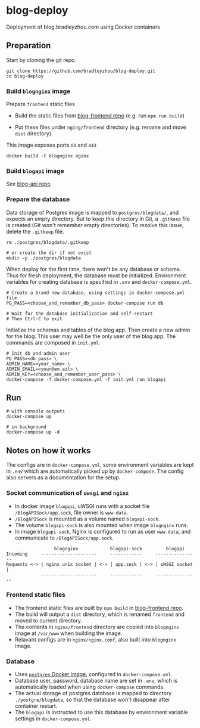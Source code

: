# blog-deploy
Deployment of blog.bradleyzhou.com using Docker containers


## Preparation
Start by cloning the git repo.
```
git clone https://github.com/bradleyzhou/blog-deploy.git
cd blog-deploy
```

### Build `blognginx` image
Prepare `frontend` static files
- Build the static files from [blog-frontend repo](https://github.com/bradleyzhou/blog-frontend) (e.g. run `npm run build`)
* Put these files under `nging/frontend` directory (e.g. rename and move `dist` directory)

This image exposes ports `80` and `443`
```
docker build -t blognginx nginx
```

### Build `blogapi` image
See [blog-api repo](https://github.com/bradleyzhou/blog-api)


### Prepare the database
Data storage of Postgres image is mapped to `postgres/blogdata/`, and expects an empty directory. But to keep this directory in Git, a `.gitkeep` file is created (Git won't remember empty directories). To resolve this issue, delete the `.gitkeep` file.
```
rm ./postgres/blogdata/.gitkeep

# or create the dir if not exist
mkdir -p ./postgres/blogdata
```

When deploy for the first time, there won't be any database or schema. Thus for fresh deployment, the database must be initialized. Environment variables for creating database is specified in `.env` and `docker-compose.yml`.
```
# Create a brand new database, using settings in docker-compose.yml file
PG_PASS=<choose_and_remember_db_pass> docker-compose run db

# Wait for the database initialization and self-restart
# Then Ctrl-C to exit
```

Initialize the schemas and tables of the blog app. Then create a new admin for the blog. This user may well be the only user of the blog app. The commands are composed in `init.yml`.
```
# Init db and admin user
PG_PASS=<db_pass> \
ADMIN_NAME=<your_name> \
ADMIN_EMAIL=<your@em.ail> \
ADMIN_KEY=<choose_and_remember_user_pass> \
docker-compose -f docker-compose.yml -f init.yml run blogapi
```

## Run
```
# with console outputs
docker-compose up

# in background
docker-compose up -d
```

## Notes on how it works
The configs are in `docker-compose.yml`, some environment variables are kept in `.env` which are automatically picked up by `docker-compose`. The config also servers as a documentation for the setup.

### Socket communication of `uwsgi` and `nginx`
- In docker image `blogapi`, uWSGI runs with a socket file `/BlogAPISock/app.sock`, file owner is `www-data`.
- `/BlogAPISock` is mounted as a volume named `blogapi-sock`.
- The volume `blogapi-sock` is also mounted when image `blognginx` runs.
- In image `blogapi-sock`, Nginx is configured to run as user `www-data`, and communicate to `/BlogAPISock/app.sock`.

```
                  blognginx            blogapi-sock         blogapi
Incoming     ---------------------     ------------     ----------------
Requests <-> | nginx unix socket | <-> | app.sock | <-> | uWSGI socket |
             ---------------------     ------------     ----------------
```

### Frontend static files
- The frontend static files are built by `npm build` in [blog-frontend repo](https://github.com/bradleyzhou/blog-frontend).
- The build will output a `dist` directory, which is renamed `frontend` and moved to current directory.
- The contents in `nginx/frontend` directory are copied into `blognginx` image at `/var/www` when building the image.
- Relavant configs are in `nginx/nginx.conf`, also built into `blognginx` image.

### Database
- Uses [`postgres` Docker image](https://hub.docker.com/_/postgres/), configured in `docker-compose.yml`.
- Database user, password, database name are set in `.env`, which is automatically loaded when using `docker-compose` commands.
- The actual storage of postgres database is mapped to directory `./postgre/blogdata`, so that the database won't disappear after container restart.
- The `blogapi` is instructed to use this database by environment variable settings in `docker-compose.yml`.
